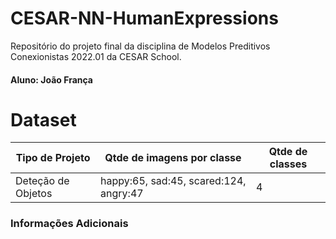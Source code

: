 # CESAR-NN-HumanExpressions
Repositório do projeto final da disciplina de Modelos Preditivos Conexionistas 2022.01 da CESAR School.
#### Aluno: João França

# Dataset 

|**Tipo de Projeto**|**Qtde de imagens por classe**|**Qtde de classes**|
|--|--|--|
|Deteção de Objetos|happy:65, sad:45, scared:124, angry:47|4|

### Informações Adicionais

